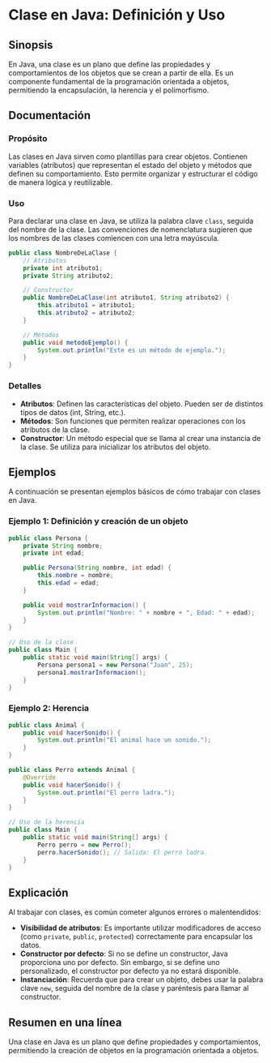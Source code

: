 <!--
Meta Description: # Clase en Java: Definición y Uso ## Sinopsis En Java, una clase es un plano que define las propiedades y comportamientos de los objetos que se crean ...
Meta Keywords: public, java, clase, que, nombre
-->

# Clase en Java: Definición y Uso

## Sinopsis
En Java, una clase es un plano que define las propiedades y comportamientos de los objetos que se crean a partir de ella. Es un componente fundamental de la programación orientada a objetos, permitiendo la encapsulación, la herencia y el polimorfismo.

## Documentación
### Propósito
Las clases en Java sirven como plantillas para crear objetos. Contienen variables (atributos) que representan el estado del objeto y métodos que definen su comportamiento. Esto permite organizar y estructurar el código de manera lógica y reutilizable.

### Uso
Para declarar una clase en Java, se utiliza la palabra clave `class`, seguida del nombre de la clase. Las convenciones de nomenclatura sugieren que los nombres de las clases comiencen con una letra mayúscula.

```java
public class NombreDeLaClase {
    // Atributos
    private int atributo1;
    private String atributo2;

    // Constructor
    public NombreDeLaClase(int atributo1, String atributo2) {
        this.atributo1 = atributo1;
        this.atributo2 = atributo2;
    }

    // Métodos
    public void metodoEjemplo() {
        System.out.println("Este es un método de ejemplo.");
    }
}
```

### Detalles
- **Atributos**: Definen las características del objeto. Pueden ser de distintos tipos de datos (int, String, etc.).
- **Métodos**: Son funciones que permiten realizar operaciones con los atributos de la clase.
- **Constructor**: Un método especial que se llama al crear una instancia de la clase. Se utiliza para inicializar los atributos del objeto.

## Ejemplos
A continuación se presentan ejemplos básicos de cómo trabajar con clases en Java.

### Ejemplo 1: Definición y creación de un objeto

```java
public class Persona {
    private String nombre;
    private int edad;

    public Persona(String nombre, int edad) {
        this.nombre = nombre;
        this.edad = edad;
    }

    public void mostrarInformacion() {
        System.out.println("Nombre: " + nombre + ", Edad: " + edad);
    }
}

// Uso de la clase
public class Main {
    public static void main(String[] args) {
        Persona persona1 = new Persona("Juan", 25);
        persona1.mostrarInformacion();
    }
}
```

### Ejemplo 2: Herencia

```java
public class Animal {
    public void hacerSonido() {
        System.out.println("El animal hace un sonido.");
    }
}

public class Perro extends Animal {
    @Override
    public void hacerSonido() {
        System.out.println("El perro ladra.");
    }
}

// Uso de la herencia
public class Main {
    public static void main(String[] args) {
        Perro perro = new Perro();
        perro.hacerSonido(); // Salida: El perro ladra.
    }
}
```

## Explicación
Al trabajar con clases, es común cometer algunos errores o malentendidos:

- **Visibilidad de atributos**: Es importante utilizar modificadores de acceso (como `private`, `public`, `protected`) correctamente para encapsular los datos.
- **Constructor por defecto**: Si no se define un constructor, Java proporciona uno por defecto. Sin embargo, si se define uno personalizado, el constructor por defecto ya no estará disponible.
- **Instanciación**: Recuerda que para crear un objeto, debes usar la palabra clave `new`, seguida del nombre de la clase y paréntesis para llamar al constructor.

## Resumen en una línea
Una clase en Java es un plano que define propiedades y comportamientos, permitiendo la creación de objetos en la programación orientada a objetos.